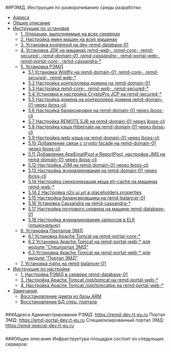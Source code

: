 ##РЭМД. Инструкция по разворачиванию среды разработки

 + [Адреса](#1)
+ [Общее описание](#2)
+ [Инструкция по установке](#3)
  + [1. Операции, выполняемые на всех серверах](#4)
  + [2. Настройка имен машин на всех машинах](#5)
  + [3. Установка postgresql на dev-remd-database-01](#6)
  + [4. Установка JDK на машинах remd-web-*, remd-core-*, remd-secured-*, remd-domain-01, remd-cassandra-*, remd-portal-web-*, remd-portal-core-*, remd-cassandra-*](#7)
  + [5. Установка РЭМД](#8)
    + [5.1 Установка Wildfly на remd-domain-01, remd-core-*, remd-secured-*, remd-web-*](#9)
    + [5.2 Настройка контроллера домена на remd-domain-01](#10)
    + [5.3 Настройка remd-core-*, remd-web-*, remd-secured-*](#11)
    + [5.4 Установка и настройка CryptoPro JCP на remd-secured-*](#12)  
    + [5.5 Настройка домена на контроллере домена remd-domain-01 через jboss-cli](#13)
    + [5.6 Настройка балансировки на remd-domain-01 через jboss-cli](#14)
    + [5.7 Настройка REMOTE EJB на remd-domain-01 через jboss-cli](#15)
    + [5.8 Настройка кэша Hibernate на remd-domain-01 через jboss-cli](#16)
    + [5.9 Настройка web-кэша на remd-domain-01 через jboss-cli](#17)
    + [5.10 Добавление связи с crypto facade на remd-domain-01 через jboss-cli](#18)
    + [5.11 Добавление AppEmailPool и ReportPool, настройка JMS на remd-domain-01 через jboss-cli](#19)
    + [5.12 Настройка JVM на remd-domain-01 через jboss-cli](#20)
    + [5.13 Настройка журналирования на remd-domain-01 через jboss-cli](#21)
    + [5.14 Настройка синхронизации кеша eh-cache на машинах remd-web-*](#22)
    + [5.14.2 Настройка n2o.ui.url в placeholders.properties](#23)
    + [5.15 Настройка балансировщика на remd-balancer-01](#24)
    + [5.16 Установка Cassandra на remd-cassandra-*](#25)
    + [5.17 Настройка почтового сервера на машине remd-database-01](#26)
    + [5.18 Настройка журналирования запросов в ELK (опционально)](#27)
  + [6. Установка Порталов ЭМД](#28)
    + [6.1 Установка Apache Tomcat на remd-portal-core-*](#29)
    + [6.2 Установка Apache Tomcat на remd-portal-web-* для модуля "Спецпортал ЭМД"](#30)
    + [6.3 Установка Apache Tomcat на remd-portal-web-* для модуля "Портал ЭМД"](#31)
  + [7. Установка nginx на remd-balancer-01](#32)
+ [Инструкция по настройке](#33)
  + [1. Настройка РЭМД в сервере remd-database-01](#34)
  + [3. Настройка Apache Tomcat /opt/tomcat на remd-portal-web-*](#35)
  + [4. Настройка Apache Tomcat /opt/tomcatpp на remd-portal-web-*](#36)
+ [Замечания](#37)
  + [Восстановление дампа из базы ARM](#38)
  + [Восстановление БД спец. портала](#39)

##### <a name="1"></a>
###Адреса
Администрирование РЭМД: https://remd-dev.rt-eu.ru
Портал ЭМД: https://emd-portal-dev.rt-eu.ru
Специализированный портал ЭМД:  https://emd-special-dev.rt-eu.ru

##### <a name="2"></a> 
###Общее описание
Инфраструктура площадки состоит из следующих серверов:
